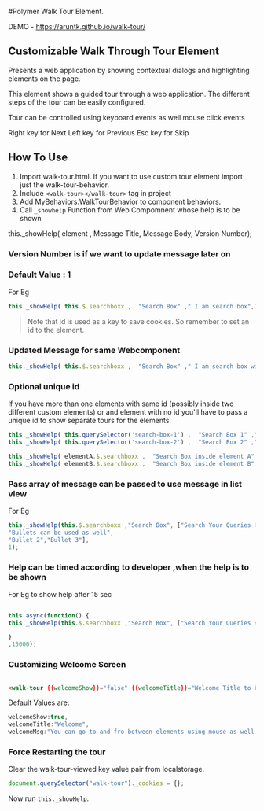 #Polymer Walk Tour Element.

DEMO - https://aruntk.github.io/walk-tour/

## Customizable Walk Through Tour Element

Presents a web application by showing contextual dialogs and
highlighting elements on the page.

This element shows a guided tour through a web application. The
different steps of the tour can be easily configured.

Tour can be controlled using keyboard events as well mouse click events

Right key for Next
Left key  for Previous
Esc key for Skip

## How To Use

1. Import walk-tour.html. If you want to use custom tour element import just the walk-tour-behavior.
2. Include `<walk-tour></walk-tour>` tag in project
3. Add MyBehaviors.WalkTourBehavior to component behaviors. 
4. Call `_showhelp` Function from Web Compomnent whose help is to be shown

this._showHelp( element , Message Title, Message Body, Version Number);

### Version Number is if we want to update message later on  
### Default Value : 1

For Eg
```js
this._showHelp( this.$.searchboxx ,  "Search Box" ," I am search box",1, 'optional_unique_id');
```
> Note that id is used as a key to save cookies. So remember to set an id to the element.

### Updated Message for same Webcomponent

```js
this._showHelp( this.$.searchboxx ,  "Search Box" ," I am search box with changed message",2, 'optional_unique_id');
```

### Optional unique id

If you have more than one elements with same id (possibly inside two different custom elements) or and element with no id you'll have to pass a unique id to show separate tours for the elements.

```js
this._showHelp( this.querySelector('search-box-1') ,  "Search Box 1" ," I am search box 1", 1, 'sb1');
this._showHelp( this.querySelector('search-box-2') ,  "Search Box 2" ," I am search box 2", 1, 'sb2');
```

```js
this._showHelp( elementA.$.searchboxx ,  "Search Box inside element A" ," I am search box", 1, 'sba');
this._showHelp( elementB.$.searchboxx ,  "Search Box inside element B" ," I am the other search box", 1, 'sbb');
```

### Pass array of message can be passed to use message in list view

For Eg

```js
this._showHelp(this.$.searchboxx ,"Search Box", ["Search Your Queries Here Powered By Google!",
"Bullets can be used as well",
"Bullet 2","Bullet 3"],
1);
```

### Help can be timed according to developer ,when the help is to be shown

For Eg to show help after 15 sec 

```js

this.async(function() {
this._showHelp(this.$.searchboxx ,"Search Box", ["Search Your Queries Here Powered By Google!","Bullets can be used as well","Bullet 2","Bullet 3"],1);

}
,15000);

```

### Customizing Welcome Screen

```html

<walk-tour {{welcomeShow}}="false" {{welcomeTitle}}="Welcome Title to be shown" {{welcomeMsg}}=="Welcome Message to be shown" ></walk-tour> 

```
Default Values are:
```js
welcomeShow:true,
welcomeTitle:"Welcome",
welcomeMsg:"You can go to and fro between elements using mouse as well as keyboard (left, right keys and esc key to exit). Click on screen to move to next"
```
### Force Restarting the tour

Clear the walk-tour-viewed key value pair from localstorage.

```js
document.querySelector("walk-tour")._cookies = {};
```

Now run `this._showHelp`.
